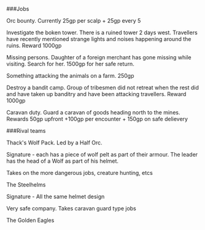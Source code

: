 
###Jobs

Orc bounty. Currently 25gp per scalp + 25gp every 5

Investigate the boken tower. There is a ruined tower 2 days west. Travellers have recently mentioned strange lights and noises happening around the ruins. Reward 1000gp

Missing persons. Daughter of a foreign merchant has gone missing while visiting. Search for her. 1500gp for her safe return.

Something attacking the animals on a farm. 250gp

Destroy a bandit camp. Group of tribesmen did not retreat when the rest did and have taken up banditry and have been attacking travellers. Reward 1000gp

Caravan duty. Guard a caravan of goods heading north to the mines. Rewards 50gp upfront +100gp per encounter + 150gp on safe delievery

###Rival teams

Thack's Wolf Pack. Led by a Half Orc. 

Signature - each has a piece of wolf pelt as part of their armour. The leader has the head of a Wolf as part of his helmet. 

Takes on the more dangerous jobs, creature hunting, etcs

The Steelhelms

Signature - All the same helmet design

Very safe company. Takes caravan guard type jobs

The Golden Eagles
